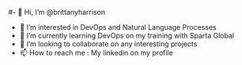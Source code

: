 #- 👋 Hi, I’m @brittanyharrison
- 👀 I’m interested in DevOps and Natural Language Processes
- 🌱 I’m currently learning DevOps on my training with Sparta Global
- 💞️ I’m looking to collaborate on any interesting projects
- 📫 How to reach me : My linkedin on my profile

<!---
brittanyharrison/brittanyharrison is a ✨ special ✨ repository because its `README.md` (this file) appears on your GitHub profile.
You can click the Preview link to take a look at your changes.
--->

